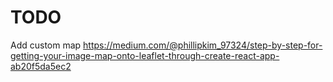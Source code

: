 # TODO

Add custom map
https://medium.com/@phillipkim_97324/step-by-step-for-getting-your-image-map-onto-leaflet-through-create-react-app-ab20f5da5ec2
